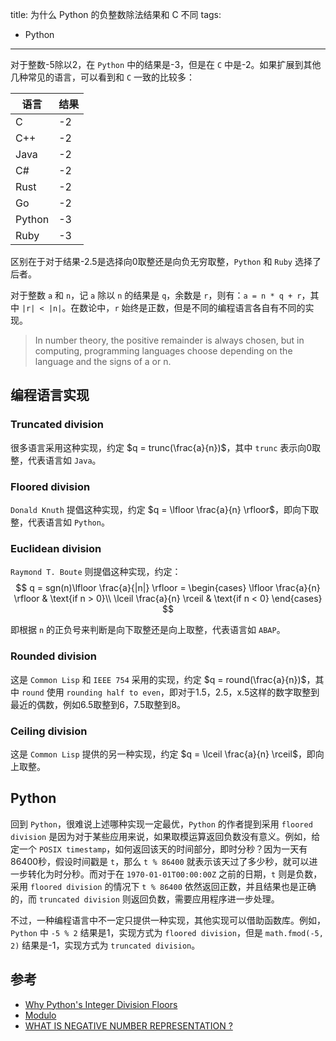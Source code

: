 title: 为什么 Python 的负整数除法结果和 C 不同
tags:
- Python
---

对于整数-5除以2，在 `Python` 中的结果是-3，但是在 `C` 中是-2。如果扩展到其他几种常见的语言，可以看到和 `C` 一致的比较多：

|语言   |结果   |
|---|---|
|C   |-2   |
|C++   |-2   |
|Java   |-2   |
|C#   |-2   |
|Rust   |-2   |
|Go   |-2   |
|Python   |-3   |
|Ruby   |-3   |

区别在于对于结果-2.5是选择向0取整还是向负无穷取整，`Python` 和 `Ruby` 选择了后者。

对于整数 `a` 和 `n`，记 `a` 除以 `n` 的结果是 `q`，余数是 `r`，则有：`a = n * q + r`，其中 `|r| < |n|`。在数论中，`r` 始终是正数，但是不同的编程语言各自有不同的实现。

> In number theory, the positive remainder is always chosen, but in computing, programming languages choose depending on the language and the signs of a or n.

## 编程语言实现
### Truncated division
很多语言采用这种实现，约定 $q = trunc(\frac{a}{n})$，其中 `trunc` 表示向0取整，代表语言如 `Java`。

### Floored division
`Donald Knuth` 提倡这种实现，约定 $q = \lfloor \frac{a}{n} \rfloor$，即向下取整，代表语言如 `Python`。

### Euclidean division
`Raymond T. Boute` 则提倡这种实现，约定：
$$
q = sgn(n)\lfloor \frac{a}{|n|} \rfloor =     
    \begin{cases}
      \lfloor \frac{a}{n} \rfloor & \text{if n > 0}\\
      \lceil \frac{a}{n} \rceil & \text{if n < 0}
    \end{cases}
$$

即根据 `n` 的正负号来判断是向下取整还是向上取整，代表语言如 `ABAP`。

### Rounded division
这是 `Common Lisp` 和 `IEEE 754` 采用的实现，约定 $q = round(\frac{a}{n})$，其中 `round` 使用 `rounding half to even`，即对于1.5，2.5，x.5这样的数字取整到最近的偶数，例如6.5取整到6，7.5取整到8。

### Ceiling division
这是 `Common Lisp` 提供的另一种实现，约定 $q = \lceil \frac{a}{n} \rceil$，即向上取整。

## Python
回到 `Python`，很难说上述哪种实现一定最优，`Python` 的作者提到采用 `floored division` 是因为对于某些应用来说，如果取模运算返回负数没有意义。例如，给定一个 `POSIX timestamp`，如何返回该天的时间部分，即时分秒？因为一天有86400秒，假设时间戳是 `t`，那么 `t % 86400` 就表示该天过了多少秒，就可以进一步转化为时分秒。而对于在 `1970-01-01T00:00:00Z` 之前的日期，`t` 则是负数，采用 `floored division` 的情况下 `t % 86400` 依然返回正数，并且结果也是正确的，而 `truncated division` 则返回负数，需要应用程序进一步处理。

不过，一种编程语言中不一定只提供一种实现，其他实现可以借助函数库。例如，`Python` 中 `-5 % 2` 结果是1，实现方式为 `floored division`，但是 `math.fmod(-5, 2)` 结果是-1，实现方式为 `truncated division`。

## 参考
* [Why Python's Integer Division Floors](https://python-history.blogspot.com/2010/08/why-pythons-integer-division-floors.html)
* [Modulo](https://en.wikipedia.org/wiki/Modulo)
* [WHAT IS NEGATIVE NUMBER REPRESENTATION ?](https://www.computersciencecafe.com/14-negative-number-representation.html)
